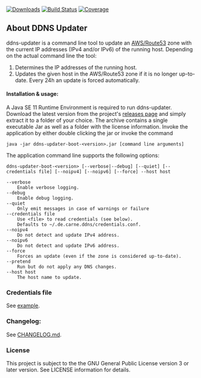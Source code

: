 [![Downloads](https://img.shields.io/github/downloads/hdecarne/ddns-updater/total.svg)](https://github.com/hdecarne/ddns-updater/releases)
[![Build Status](https://travis-ci.com/hdecarne/ddns-updater.svg?branch=master)](https://travis-ci.com/hdecarne/ddns-updater)
[![Coverage](https://sonarcloud.io/api/project_badges/measure?project=de.carne%3Addns-updater&metric=coverage)](https://sonarcloud.io/dashboard?id=de.carne%3Addns-updater)

## About DDNS Updater
ddns-updater is a command line tool to update an [AWS/Route53](https://aws.amazon.com/de/route53/) zone with the current IP addresses (IPv4 and/or IPv6) of the running host.
Depending on the actual command line the tool:
1. Determines the IP addresses of the running host.
2. Updates the given host in the AWS/Route53 zone if it is no longer up-to-date. Every 24h an update is forced automatically. 

#### Installation & usage:
A Java SE 11 Runtime Environment is required to run ddns-updater.
Download the latest version from the project's [releases page](https://github.com/hdecarne/ddns-updater/releases/latest) and simply extract it to a folder of your choice.
The archive contains a single executable Jar as well as a folder with the license information. Invoke the application by either double clicking the jar or invoke the command

```
java -jar ddns-updater-boot-<version>.jar [command line arguments]
```

The application command line supports the following options:
```
ddns-updater-boot-<version> [--verbose|--debug] [--quiet] [--credentials file] [--noipv4] [--noipv6] [--force] --host host

--verbose
	Enable verbose logging.
--debug
	Enable debug logging.
--quiet
	Only emit messages in case of warnings or failure
--credentials file
	Use <file> to read credentials (see below).
	Defaults to ~/.de.carne.ddns/credentials.conf.
--noipv4
	Do not detect and update IPv4 address.
--noipv6
	Do not detect and update IPv6 address.
--force
	Forces an update (even if the zone is considered up-to-date).
--pretend
	Run but do not apply any DNS changes.
--host host
	The host name to update.
```

### Credentials file
See [example](https://raw.githubusercontent.com/hdecarne/ddns-updater/master/src/test/resources/credentials.conf).

### Changelog:
See [CHANGELOG.md](https://raw.githubusercontent.com/hdecarne/ddns-updater/master/CHANGELOG.md).


### License
This project is subject to the the GNU General Public License version 3 or later version.
See LICENSE information for details.
